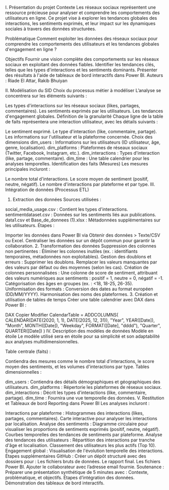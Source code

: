 I. Présentation du projet
Contexte
Les réseaux sociaux représentent une ressource précieuse pour analyser et comprendre les comportements des utilisateurs en ligne. Ce projet vise à explorer les tendances globales des interactions, les sentiments exprimés, et leur impact sur les dynamiques sociales à travers des données structurées.

Problématique
Comment exploiter les données des réseaux sociaux pour comprendre les comportements des utilisateurs et les tendances globales d'engagement en ligne ?

Objectifs
Fournir une vision complète des comportements sur les réseaux sociaux en exploitant des données fiables.
Identifier les tendances clés, telles que les types d'interactions et les sentiments dominants.
Présenter des résultats à l'aide de tableaux de bord interactifs dans Power BI.
Auteurs : Riade El Attar, Rakib Bhuiyan

II. Modélisation du SID
Choix du processus métier à modéliser
L’analyse se concentrera sur les éléments suivants :

Les types d'interactions sur les réseaux sociaux (likes, partages, commentaires).
Les sentiments exprimés par les utilisateurs.
Les tendances d'engagement globales.
Définition de la granularité
Chaque ligne de la table de faits représentera une interaction utilisateur, avec les détails suivants :

Le sentiment exprimé.
Le type d'interaction (like, commentaire, partage).
Les informations sur l'utilisateur et la plateforme concernée.
Choix des dimensions
dim_users : Informations sur les utilisateurs (ID utilisateur, âge, genre, localisation).
dim_platforms : Plateformes de réseaux sociaux (Twitter, Facebook, Instagram, etc.).
dim_interactions : Types d'interaction (like, partage, commentaire).
dim_time : Une table calendrier pour les analyses temporelles.
Identification des faits (Mesures)
Les mesures principales incluront :

Le nombre total d'interactions.
Le score moyen de sentiment (positif, neutre, négatif).
Le nombre d'interactions par plateforme et par type.
III. Intégration de données (Processus ETL)
1. Extraction des données
Sources utilisées :

social_media_usage.csv : Contient les types d'interactions.
sentimentdataset.csv : Données sur les sentiments liés aux publications.
data1.csv et Base_de_donnees (1).xlsx : Métadonnées supplémentaires sur les utilisateurs.
Étapes :

Importer les données dans Power BI via Obtenir des données > Texte/CSV ou Excel.
Centraliser les données sur un dépôt commun pour garantir la collaboration.
2. Transformation des données
Suppression des colonnes non pertinentes : Éliminer les colonnes inutiles (ex. : identifiants temporaires, métadonnées non exploitables).
Gestion des doublons et erreurs :
Supprimer les doublons.
Remplacer les valeurs manquantes par des valeurs par défaut ou des moyennes (selon les cas).
Création de colonnes personnalisées :
Une colonne de score de sentiment, attribuant des valeurs numériques aux sentiments : positif = 1, neutre = 0, négatif = -1.
Catégorisation des âges en groupes (ex. : <18, 18-25, 26-35).
Uniformisation des formats :
Conversion des dates au format européen (DD/MM/YYYY).
Harmonisation des noms des plateformes.
3. Création et utilisation de tables de temps
Créer une table calendrier avec DAX dans Power BI :

DAX
Copier
Modifier
CalendarTable = ADDCOLUMNS(
    CALENDAR(DATE(2020, 1, 1), DATE(2025, 12, 31)),
    "Year", YEAR([Date]),
    "Month", MONTH([Date]),
    "Weekday", FORMAT([Date], "dddd"),
    "Quarter", QUARTER([Date])
)
IV. Description des modèles de données
Modèle en étoile
Le modèle utilisé sera en étoile pour sa simplicité et son adaptabilité aux analyses multidimensionnelles.

Table centrale (faits) :

Contiendra des mesures comme le nombre total d'interactions, le score moyen des sentiments, et les volumes d'interactions par type.
Tables dimensionnelles :

dim_users : Contiendra des détails démographiques et géographiques des utilisateurs.
dim_platforms : Répertorie les plateformes de réseaux sociaux.
dim_interactions : Décrit les types d'interactions (like, commentaire, partage).
dim_time : Fournira une vue temporelle des données.
V. Restitution et Tableaux de bord
Reporting dans Power BI
Les analyses incluront :

Interactions par plateforme :
Histogrammes des interactions (likes, partages, commentaires).
Carte interactive pour analyser les interactions par localisation.
Analyse des sentiments :
Diagramme circulaire pour visualiser les proportions de sentiments exprimés (positif, neutre, négatif).
Courbes temporelles des tendances de sentiments par plateforme.
Analyse des tendances des utilisateurs :
Répartition des interactions par tranche d'âge et localisation.
Classement des utilisateurs les plus actifs (Top 10).
Engagement global :
Visualisation de l'évolution temporelle des interactions.
Étapes supplémentaires
GitHub :
Créer un dépôt structuré avec des dossiers pour :
Les fichiers bruts de données.
Le rapport final.
Les fichiers Power BI.
Ajouter le collaborateur avec l’adresse email fournie.
Soutenance :
Préparer une présentation synthétique de 5 minutes avec :
Contexte, problématique, et objectifs.
Étapes d’intégration des données.
Démonstration des tableaux de bord interactifs.

